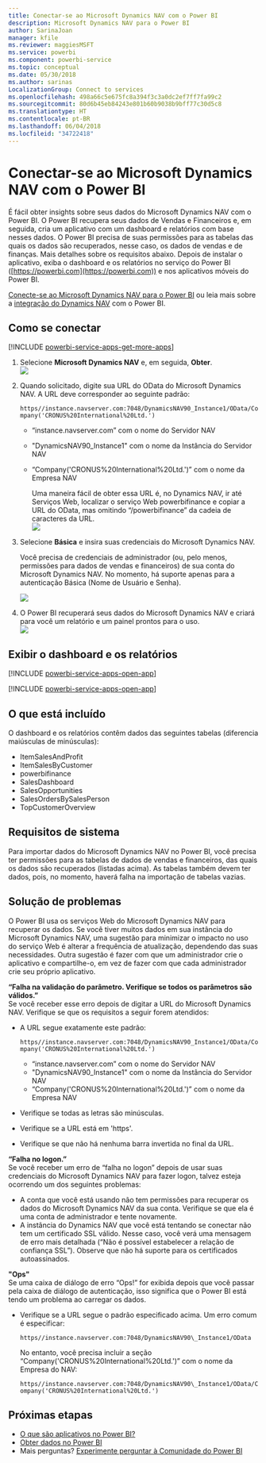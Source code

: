 ```yaml
---
title: Conectar-se ao Microsoft Dynamics NAV com o Power BI
description: Microsoft Dynamics NAV para o Power BI
author: SarinaJoan
manager: kfile
ms.reviewer: maggiesMSFT
ms.service: powerbi
ms.component: powerbi-service
ms.topic: conceptual
ms.date: 05/30/2018
ms.author: sarinas
LocalizationGroup: Connect to services
ms.openlocfilehash: 498a66c5e675fc8a394f3c3a0dc2ef7ff7fa99c2
ms.sourcegitcommit: 80d6b45eb84243e801b60b9038b9bff77c30d5c8
ms.translationtype: HT
ms.contentlocale: pt-BR
ms.lasthandoff: 06/04/2018
ms.locfileid: "34722418"
---
```

# <a name="connect-to-microsoft-dynamics-nav-with-power-bi"></a>Conectar-se ao Microsoft Dynamics NAV com o Power BI
É fácil obter insights sobre seus dados do Microsoft Dynamics NAV com o Power BI. O Power BI recupera seus dados de Vendas e Financeiros e, em seguida, cria um aplicativo com um dashboard e relatórios com base nesses dados. O Power BI precisa de suas permissões para as tabelas das quais os dados são recuperados, nesse caso, os dados de vendas e de finanças. Mais detalhes sobre os requisitos abaixo. Depois de instalar o aplicativo, exiba o dashboard e os relatórios no serviço do Power BI ([https://powerbi.com](https://powerbi.com)) e nos aplicativos móveis do Power BI. 

[Conecte-se ao Microsoft Dynamics NAV para o Power BI](https://app.powerbi.com/getdata/services/microsoft-dynamics-nav) ou leia mais sobre a [integração do Dynamics NAV](https://powerbi.microsoft.com/integrations/microsoft-dynamics-nav) com o Power BI.

## <a name="how-to-connect"></a>Como se conectar
[!INCLUDE [powerbi-service-apps-get-more-apps](./includes/powerbi-service-apps-get-more-apps.md)]

1. Selecione **Microsoft Dynamics NAV** e, em seguida, **Obter**.  
   ![](media/service-connect-to-microsoft-dynamics-nav/mdnav.png)
2. Quando solicitado, digite sua URL do OData do Microsoft Dynamics NAV. A URL deve corresponder ao seguinte padrão:
   
    `https//instance.navserver.com:7048/DynamicsNAV90_Instance1/OData/Company('CRONUS%20International%20Ltd.')`
   
   * “instance.navserver.com” com o nome do Servidor NAV
   * "DynamicsNAV90\_Instance1" com o nome da Instância do Servidor NAV
   * “Company('CRONUS%20International%20Ltd.')” com o nome da Empresa NAV
     
     Uma maneira fácil de obter essa URL é, no Dynamics NAV, ir até Serviços Web, localizar o serviço Web powerbifinance e copiar a URL do OData, mas omitindo “/powerbifinance” da cadeia de caracteres da URL.  
     ![](media/service-connect-to-microsoft-dynamics-nav/param.png)
3. Selecione **Básica** e insira suas credenciais do Microsoft Dynamics NAV.
   
    Você precisa de credenciais de administrador (ou, pelo menos, permissões para dados de vendas e financeiros) de sua conta do Microsoft Dynamics NAV.  No momento, há suporte apenas para a autenticação Básica (Nome de Usuário e Senha).
   
    ![](media/service-connect-to-microsoft-dynamics-nav/creds.png)
4. O Power BI recuperará seus dados do Microsoft Dynamics NAV e criará para você um relatório e um painel prontos para o uso.   
   ![](media/service-connect-to-microsoft-dynamics-nav/dashboard.png)

## <a name="view-the-dashboard-and-reports"></a>Exibir o dashboard e os relatórios
[!INCLUDE [powerbi-service-apps-open-app](./includes/powerbi-service-apps-open-app.md)]

[!INCLUDE [powerbi-service-apps-open-app](./includes/powerbi-service-apps-what-now.md)]

## <a name="whats-included"></a>O que está incluído
O dashboard e os relatórios contêm dados das seguintes tabelas (diferencia maiúsculas de minúsculas):  

* ItemSalesAndProfit  
* ItemSalesByCustomer  
* powerbifinance  
* SalesDashboard  
* SalesOpportunities  
* SalesOrdersBySalesPerson  
* TopCustomerOverview  

## <a name="system-requirements"></a>Requisitos de sistema
Para importar dados do Microsoft Dynamics NAV no Power BI, você precisa ter permissões para as tabelas de dados de vendas e financeiros, das quais os dados são recuperados (listadas acima). As tabelas também devem ter dados, pois, no momento, haverá falha na importação de tabelas vazias.

## <a name="troubleshooting"></a>Solução de problemas
O Power BI usa os serviços Web do Microsoft Dynamics NAV para recuperar os dados. Se você tiver muitos dados em sua instância do Microsoft Dynamics NAV, uma sugestão para minimizar o impacto no uso do serviço Web é alterar a frequência de atualização, dependendo das suas necessidades. Outra sugestão é fazer com que um administrador crie o aplicativo e compartilhe-o, em vez de fazer com que cada administrador crie seu próprio aplicativo.

**“Falha na validação do parâmetro. Verifique se todos os parâmetros são válidos.”**  
Se você receber esse erro depois de digitar a URL do Microsoft Dynamics NAV. Verifique se que os requisitos a seguir forem atendidos:

* A URL segue exatamente este padrão:
  
    `https//instance.navserver.com:7048/DynamicsNAV90_Instance1/OData/Company('CRONUS%20International%20Ltd.')`
  
  * “instance.navserver.com” com o nome do Servidor NAV
  * "DynamicsNAV90\_Instance1" com o nome da Instância do Servidor NAV
  * “Company('CRONUS%20International%20Ltd.')” com o nome da Empresa NAV
* Verifique se todas as letras são minúsculas.  
* Verifique se a URL está em 'https'.  
* Verifique se que não há nenhuma barra invertida no final da URL.

**“Falha no logon.”**  
Se você receber um erro de “falha no logon” depois de usar suas credenciais do Microsoft Dynamics NAV para fazer logon, talvez esteja ocorrendo um dos seguintes problemas:

* A conta que você está usando não tem permissões para recuperar os dados do Microsoft Dynamics NAV da sua conta. Verifique se que ela é uma conta de administrador e tente novamente.
* A instância do Dynamics NAV que você está tentando se conectar não tem um certificado SSL válido. Nesse caso, você verá uma mensagem de erro mais detalhada (“Não é possível estabelecer a relação de confiança SSL”). Observe que não há suporte para os certificados autoassinados.

**"Ops"**  
Se uma caixa de diálogo de erro “Ops!” for exibida depois que você passar pela caixa de diálogo de autenticação, isso significa que o Power BI está tendo um problema ao carregar os dados.

* Verifique se a URL segue o padrão especificado acima. Um erro comum é especificar:
  
    `https//instance.navserver.com:7048/DynamicsNAV90\_Instance1/OData`
  
    No entanto, você precisa incluir a seção “Company('CRONUS%20International%20Ltd.')” com o nome da Empresa do NAV:
  
    `https//instance.navserver.com:7048/DynamicsNAV90\_Instance1/OData/Company('CRONUS%20International%20Ltd.')`

## <a name="next-steps"></a>Próximas etapas
* [O que são aplicativos no Power BI?](service-install-use-apps.md)
* [Obter dados no Power BI](service-get-data.md)
* Mais perguntas? [Experimente perguntar à Comunidade do Power BI](http://community.powerbi.com/)

